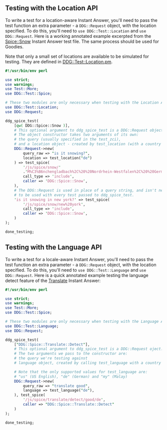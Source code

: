 ## Testing with the Location API

To write a test for a location-aware Instant Answer, you'll need to pass the test function an extra parameter - a `DDG::Request` object, with the location specified. To do this, you'll need to `use DDG::Test::Location` and `use DDG::Request`. Here is a working annotated example excerpted from the [Spice::Snow](https://github.com/duckduckgo/zeroclickinfo-spice/blob/master/t/Snow.t) Instant Answer test file. The same process should be used for Goodies.

<!-- /summary -->

Note that only a small set of locations are available to be simulated for testing. They are defined in [DDG::Test::Location.pm](https://github.com/duckduckgo/duckduckgo/blob/master/lib/DDG/Test/Location.pm#L18).


```perl
#!/usr/bin/env perl

use strict;
use warnings;
use Test::More;
use DDG::Test::Spice;

# These two modules are only necessary when testing with the Location API.
use DDG::Test::Location;
use DDG::Request;

ddg_spice_test(
    [qw( DDG::Spice::Snow )],
    # This optional argument to ddg_spice_test is a DDG::Request object.
    # The object constructor takes two arguments of its own:
    # the query (usually specified in the test_zci),
    # and a location object - created by test_location (with a country code).
    DDG::Request->new(
        query_raw => "is it snowing?",
        location => test_location("de")
    ) => test_spice(
        '/js/spice/snow/'
        .'M%C3%B6nchengladbach%2C%20%20Nordrhein-Westfalen%2C%20%20Germany',
        call_type => 'include',
        caller => 'DDG::Spice::Snow',
    ),
    # The DDG::Request is used in place of a query string, and isn't necessary
    # to be used with every test passed to ddg_spice_test.
    'is it snowing in new york?' => test_spice(
        '/js/spice/snow/new%20york',
        call_type => 'include',
        caller => 'DDG::Spice::Snow',
    )
);

done_testing;
```

## Testing with the Language API

To write a test for a locale-aware Instant Answer, you'll need to pass the test function an extra parameter - a `DDG::Request` object, with the location specified. To do this, you'll need to `use DDG::Test::Language` and `use DDG::Request`. Here is a quick annotated example testing the language detect feature of the [Translate](https://github.com/duckduckgo/zeroclickinfo-spice/blob/master/lib/DDG/Spice/Translate/Detect.pm) Instant Answer:

```perl
#!/usr/bin/env perl

use strict;
use warnings;
use Test::More;
use DDG::Test::Spice;

# These two modules are only necessary when testing with the Language API.
use DDG::Test::Language;
use DDG::Request;

ddg_spice_test(
    ["DDG::Spice::Translate::Detect"],
    # This optional argument to ddg_spice_test is a DDG::Request oject.
    # The two arguments we pass to the constructor are:
    # the query we're testing against
    # language object, created by calling test_language with a country code

    # Note that the only supported values for test_language are:
    # "us" (US English), "de" (German) and "my" (Malay)
    DDG::Request->new(
        query_raw => "translate good",
        language => test_language("de"),
    ), test_spice(
        '/js/spice/translate/detect/good/de',
        caller => "DDG::Spice::Translate::Detect"
    )
);

done_testing;
```
